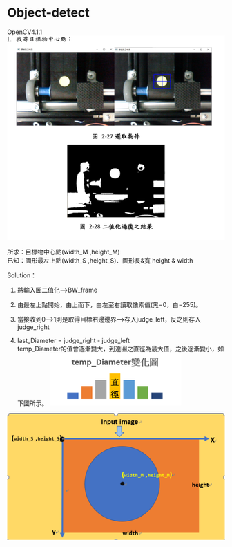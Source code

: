 # Object-detect
 OpenCV4.1.1  
![Image description](https://github.com/JamesCJH/Object-detect/blob/master/picture_in_Readme/find_center.png)  

所求：目標物中心點(width_M ,height_M)  
已知：圖形最左上點(width_S ,height_S)、圖形長&寬 height & width  
      
Solution：  
1. 將輸入圖二值化-->BW_frame  

2. 由最左上點開始，由上而下，由左至右讀取像素值(黑=0，白=255)。 

3. 當接收到0-->1則是取得目標右邊邊界-->存入judge_left，反之則存入judge_right   

4. last_Diameter = judge_right - judge_left  
   temp_Diameter的值會逐漸變大，到達圓之直徑為最大值，之後逐漸變小，如下圖所示。
![Image description](https://github.com/JamesCJH/Object-detect/blob/master/picture_in_Readme/temp_diameter.png)  

![Image description](https://github.com/JamesCJH/Object-detect/blob/master/picture_in_Readme/coordinate.png)

